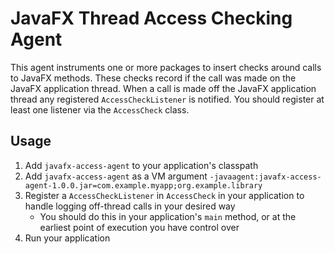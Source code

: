# JavaFX Thread Access Checking Agent

This agent instruments one or more packages to insert checks around calls to JavaFX methods.
These checks record if the call was made on the JavaFX application thread.
When a call is made off the JavaFX application thread any registered `AccessCheckListener` is notified.
You should register at least one listener via the `AccessCheck` class.

## Usage

1. Add `javafx-access-agent` to your application's classpath
2. Add `javafx-access-agent` as a VM argument `-javaagent:javafx-access-agent-1.0.0.jar=com.example.myapp;org.example.library`
3. Register a `AccessCheckListener` in `AccessCheck` in your application to handle logging off-thread calls in your desired way
    - You should do this in your application's `main` method, or at the earliest point of execution you have control over
4. Run your application